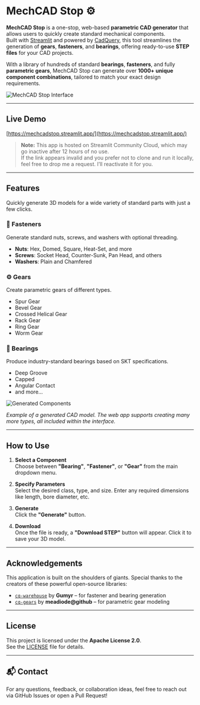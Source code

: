 # MechCAD Stop ⚙️

**MechCAD Stop** is a one-stop, web-based **parametric CAD generator** that allows users to quickly create standard mechanical components.  
Built with [Streamlit](https://streamlit.io/) and powered by [CadQuery](https://github.com/CadQuery/cadquery?tab=readme-ov-file), this tool streamlines the generation of **gears**, **fasteners**, and **bearings**, offering ready-to-use **STEP files** for your CAD projects.

With a library of hundreds of standard **bearings**, **fasteners**, and fully **parametric gears**, MechCAD Stop can generate over **1000+ unique component combinations**, tailored to match your exact design requirements.

![MechCAD Stop Interface](https://github.com/user-attachments/assets/9886951a-09ee-46ba-a3b2-4b776de3e029)

---


## Live Demo

[https://mechcadstop.streamlit.app/](https://mechcadstop.streamlit.app/)

> **Note:** This app is hosted on Streamlit Community Cloud, which may go inactive after 12 hours of no use.  
> If the link appears invalid and you prefer not to clone and run it locally, feel free to drop me a request. I’ll reactivate it for you.

---
## Features

Quickly generate 3D models for a wide variety of standard parts with just a few clicks.

### 🔩 Fasteners
Generate standard nuts, screws, and washers with optional threading.

- **Nuts**: Hex, Domed, Square, Heat-Set, and more  
- **Screws**: Socket Head, Counter-Sunk, Pan Head, and others  
- **Washers**: Plain and Chamfered

### ⚙️ Gears
Create parametric gears of different types.

- Spur Gear  
- Bevel Gear  
- Crossed Helical Gear  
- Rack Gear  
- Ring Gear  
- Worm Gear  

### 🧷 Bearings
Produce industry-standard bearings based on SKT specifications.

- Deep Groove  
- Capped  
- Angular Contact  
- and more...
  
![Generated Components](https://github.com/user-attachments/assets/16dd9447-3a78-4941-97c0-00aaa38388a3)

*Example of a generated CAD model. The web app supports creating many more types, all included within the interface.*


---

## How to Use

1. **Select a Component**  
   Choose between **"Bearing"**, **"Fastener"**, or **"Gear"** from the main dropdown menu.

2. **Specify Parameters**  
   Select the desired class, type, and size. Enter any required dimensions like length, bore diameter, etc.

3. **Generate**  
   Click the **"Generate"** button.

4. **Download**  
   Once the file is ready, a **"Download STEP"** button will appear. Click it to save your 3D model.

---

## Acknowledgements

This application is built on the shoulders of giants. Special thanks to the creators of these powerful open-source libraries:

- [`cq-warehouse`](https://github.com/gumyr/cq_warehouse) by **Gumyr** – for fastener and bearing generation  
- [`cq-gears`](https://github.com/meadiode/cq_gears) by **meadiode@github** – for parametric gear modeling  

---

## License

This project is licensed under the **Apache License 2.0**.  
See the [LICENSE](./LICENSE) file for details.


---

## 📬 Contact

For any questions, feedback, or collaboration ideas, feel free to reach out via GitHub Issues or open a Pull Request!

